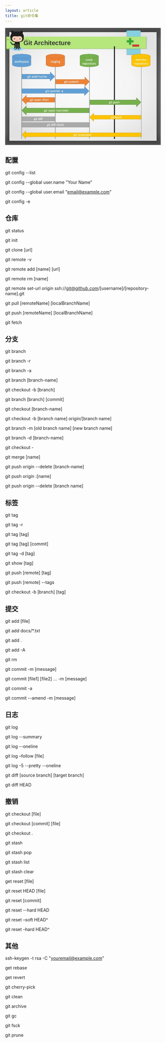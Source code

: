 ```yaml
---
layout: article
title: git命令集
---
```


![](/images/git-arch.jpg)


## 配置

git config --list

git config --global user.name "Your Name"

git config --global user.email "email@example.com"

git config -e


## 仓库

git status

git init

git clone [url]

git remote -v

git remote add [name] [url]

git remote rm [name]

git remote set-url origin ssh://git@github.com/[username]/[repository-name].git


git pull [remoteName] [localBranchName]

git push [remoteName] [localBranchName]


git fetch



## 分支

git branch

git branch -r

git branch -a

git branch [branch-name]

git checkout -b [branch]

git branch [branch] [commit]

git checkout [branch-name]

git checkout -b [branch name] origin/[branch name]

git branch -m [old branch name] [new branch name]

git branch -d [branch-name]

git checkout -

git merge [name]

git push origin --delete [branch-name]

git push origin :[name]

git push origin --delete [branch name]


## 标签

git tag

git tag -r

git tag [tag]

git tag [tag] [commit]

git tag -d [tag]

git show [tag]

git push [remote] [tag]

git push [remote] --tags

git checkout -b [branch] [tag]


## 提交

git add [file]

git add docs/*.txt

git add .

git add -A

git rm

git commit -m [message]

git commit [file1] [file2] ... -m [message]

git commit -a

git commit --amend -m [message]


## 日志

git log

git log --summary

git log --oneline

git log –follow [file]  

git log -5 --pretty --oneline

git diff [source branch] [target branch]

git diff HEAD




## 撤销

git checkout [file]

git checkout [commit] [file]

git checkout .

git stash

git stash pop

git stash list

git stash clear

get reset [file]

git reset HEAD [file]

git reset [commit]

git reset --hard HEAD

git reset –soft HEAD^

git reset –hard HEAD^


## 其他

ssh-keygen -t rsa -C "youremail@example.com"

get rebase

get revert 

git cherry-pick

git clean

git archive

git gc

git fsck

git prune


